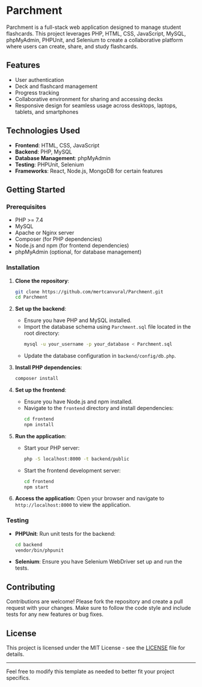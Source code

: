 # Parchment

Parchment is a full-stack web application designed to manage student flashcards. This project leverages PHP, HTML, CSS, JavaScript, MySQL, phpMyAdmin, PHPUnit, and Selenium to create a collaborative platform where users can create, share, and study flashcards.

## Features

- User authentication
- Deck and flashcard management
- Progress tracking
- Collaborative environment for sharing and accessing decks
- Responsive design for seamless usage across desktops, laptops, tablets, and smartphones

## Technologies Used

- **Frontend**: HTML, CSS, JavaScript
- **Backend**: PHP, MySQL
- **Database Management**: phpMyAdmin
- **Testing**: PHPUnit, Selenium
- **Frameworks**: React, Node.js, MongoDB for certain features

## Getting Started

### Prerequisites

- PHP >= 7.4
- MySQL
- Apache or Nginx server
- Composer (for PHP dependencies)
- Node.js and npm (for frontend dependencies)
- phpMyAdmin (optional, for database management)

### Installation

1. **Clone the repository**:
   ```bash
   git clone https://github.com/mertcanvural/Parchment.git
   cd Parchment
   ```

2. **Set up the backend**:
   - Ensure you have PHP and MySQL installed.
   - Import the database schema using `Parchment.sql` file located in the root directory:
     ```bash
     mysql -u your_username -p your_database < Parchment.sql
     ```
   - Update the database configuration in `backend/config/db.php`.

3. **Install PHP dependencies**:
   ```bash
   composer install
   ```

4. **Set up the frontend**:
   - Ensure you have Node.js and npm installed.
   - Navigate to the `frontend` directory and install dependencies:
     ```bash
     cd frontend
     npm install
     ```

5. **Run the application**:
   - Start your PHP server:
     ```bash
     php -S localhost:8000 -t backend/public
     ```
   - Start the frontend development server:
     ```bash
     cd frontend
     npm start
     ```

6. **Access the application**:
   Open your browser and navigate to `http://localhost:8000` to view the application.

### Testing

- **PHPUnit**: Run unit tests for the backend:
  ```bash
  cd backend
  vendor/bin/phpunit
  ```
- **Selenium**: Ensure you have Selenium WebDriver set up and run the tests.

## Contributing

Contributions are welcome! Please fork the repository and create a pull request with your changes. Make sure to follow the code style and include tests for any new features or bug fixes.

## License

This project is licensed under the MIT License - see the [LICENSE](LICENSE) file for details.

---

Feel free to modify this template as needed to better fit your project specifics.
